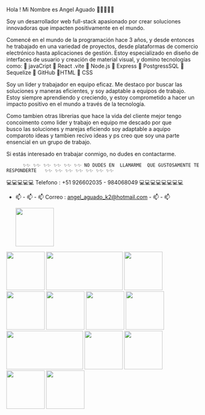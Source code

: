 Hola ! Mi Nombre es  Angel Aguado 👋👋👋👋👋


Soy un desarrollador web full-stack apasionado por crear soluciones innovadoras que impacten positivamente en el mundo.

Comencé en el mundo de la programación hace 3 años, y desde entonces he trabajado en una variedad de proyectos, desde plataformas de comercio electrónico hasta aplicaciones de gestión. Estoy especializado en diseño de interfaces de usuario y creación de material visual, y domino tecnologías como:
 🚀 javaCript
    🚀 React .vite 
    🚀 Node.js
    🚀 Express 
    🚀 PostgressSQL
    🚀 Sequelize 
    🚀 GitHub
    🚀HTML 
    🚀 CSS 

Soy un líder y trabajador en equipo eficaz. Me destaco por buscar las soluciones y maneras eficientes, y soy adaptable a equipos de trabajo. Estoy siempre aprendiendo y creciendo, y estoy comprometido a hacer un impacto positivo en el mundo a través de la tecnología.


 Como tambien  otras librerias que  hace  la vida del  cliente  mejor  tengo concoimento  como  lider y trabajo en equipo  me descado por que  
  busco  las  soluciones  y marejas eficiendo  soy adaptable  a  aquipo comparoto  ideas  y tambien recivo  ideas  y  ps  creo que soy  una 
   parte ensencial en  un  grupo de  trabajo.

Si estás interesado en trabajar conmigo, no dudes en contactarme.

          ✨✨ ✨✨ ✨✨ ✨✨ ✨✨ ✨✨ NO DUDES EN  LLAMARME  QUE GUSTOSAMENTE TE RESPONDERTE   ✨✨ ✨✨ ✨✨ ✨✨ ✨✨ ✨✨ ✨✨ 
  💻💻💻💻💻 Telefono : +51 926602035  -  984068049   💻💻💻💻💻💻💻💻
 - 📫 - 📫 - 📫 Correo : angel_aguado_k2@hotmail.com   - 📫 - 📫

    
    
   <img src="https://github.com/Angelaguado96/Angelaguado96/assets/133174571/a8ecf277-2ee7-4587-89b2-1ecfe9c55c1c" width="100" height="100">
  <img src="https://github.com/Angelaguado96/Angelaguado96/assets/133174571/ed5b86a8-bc65-4212-a4a2-f23de25f3366" width="100" height="100">
 <img src="https://github.com/Angelaguado96/Angelaguado96/assets/133174571/18381ff9-1e14-41e9-8d8e-e0dcf621a8aa" width="200" height="100">
<img src="https://github.com/Angelaguado96/Angelaguado96/assets/133174571/78835ab9-984a-4f9f-ac58-e4fa3ff9498a" width="100" height="100">
<img src="https://github.com/Angelaguado96/Angelaguado96/assets/133174571/414ebd64-fcec-4351-858b-050973950151" width="100" height="100">
<img src="https://github.com/Angelaguado96/Angelaguado96/assets/133174571/23b9b88a-0898-41e0-943d-ac58385c0c6d" width="100" height="100">
<img src="https://github.com/Angelaguado96/Angelaguado96/assets/133174571/7f3d4a61-5fed-4dea-b25b-005f93f2221e" width="100" height="100">
<img src="https://github.com/Angelaguado96/Angelaguado96/assets/133174571/cbfb0d5c-21c8-4887-97fd-6ab50dd9ae30" width="100" height="100">
<img src="https://github.com/Angelaguado96/Angelaguado96/assets/133174571/77687e47-677f-4f01-b0b1-16c94468b329" width="200" height="100">
<img src="https://github.com/Angelaguado96/Angelaguado96/assets/133174571/31226039-cf20-45c9-9d95-6332f291fbf0" width="100" height="100">
<img src="https://github.com/Angelaguado96/Angelaguado96/assets/133174571/ea16364c-4111-4513-b5f4-25c5a9529e8d" width="100" height="100">
<img src="https://github.com/Angelaguado96/Angelaguado96/assets/133174571/727c2516-0b2c-4a48-8e06-dbcc3b3d9679" width="100" height="100">
<img src="https://github.com/Angelaguado96/Angelaguado96/assets/133174571/a840231e-0a5d-406f-ba75-c304081933e2" width="100" height="100">






